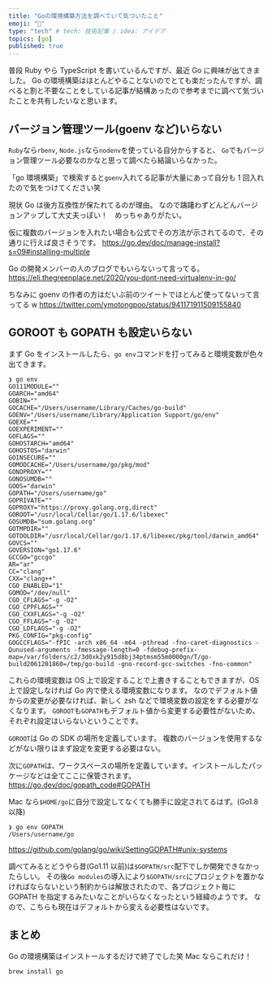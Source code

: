 ```yaml
---
title: "Goの環境構築方法を調べていて気づいたこと"
emoji: "🐷"
type: "tech" # tech: 技術記事 / idea: アイデア
topics: [go]
published: true
---
```


普段 Ruby やら TypeScript を書いているんですが、最近 Go に興味が出てきました。
Go の環境構築はほとんどやることないのでとても楽だったんですが、調べると割と不要なことをしている記事が結構あったので参考までに調べて気づいたことを共有したいなと思います。

## バージョン管理ツール(goenv など)いらない

`Ruby`なら`rbenv`, `Node.js`なら`nodenv`を使っている自分からすると、
`Go`でもバージョン管理ツール必要なのかなと思って調べたら結論いらなかった。

「go 環境構築」で検索すると`goenv`入れてる記事が大量にあって自分も 1 回入れたので気をつけてください笑

現状 Go は後方互換性が保たれてるのが理由。
なので躊躇わずどんどんバージョンアップして大丈夫っぽい！　めっちゃありがたい。

仮に複数のバージョンを入れたい場合も公式でその方法が示されてるので、その通りに行えば良さそうです。
https://go.dev/doc/manage-install?s=09#installing-multiple

Go の開発メンバーの人のブログでもいらないって言ってる。
https://eli.thegreenplace.net/2020/you-dont-need-virtualenv-in-go/

ちなみに goenv の作者の方はだいぶ前のツイートでほとんど使ってないって言ってる w
https://twitter.com/ymotongpoo/status/941171911509155840

## GOROOT も GOPATH も設定いらない

まず Go をインストールしたら、`go env`コマンドを打ってみると環境変数が色々出てきます。

```
❯ go env
GO111MODULE=""
GOARCH="amd64"
GOBIN=""
GOCACHE="/Users/username/Library/Caches/go-build"
GOENV="/Users/username/Library/Application Support/go/env"
GOEXE=""
GOEXPERIMENT=""
GOFLAGS=""
GOHOSTARCH="amd64"
GOHOSTOS="darwin"
GOINSECURE=""
GOMODCACHE="/Users/username/go/pkg/mod"
GONOPROXY=""
GONOSUMDB=""
GOOS="darwin"
GOPATH="/Users/username/go"
GOPRIVATE=""
GOPROXY="https://proxy.golang.org,direct"
GOROOT="/usr/local/Cellar/go/1.17.6/libexec"
GOSUMDB="sum.golang.org"
GOTMPDIR=""
GOTOOLDIR="/usr/local/Cellar/go/1.17.6/libexec/pkg/tool/darwin_amd64"
GOVCS=""
GOVERSION="go1.17.6"
GCCGO="gccgo"
AR="ar"
CC="clang"
CXX="clang++"
CGO_ENABLED="1"
GOMOD="/dev/null"
CGO_CFLAGS="-g -O2"
CGO_CPPFLAGS=""
CGO_CXXFLAGS="-g -O2"
CGO_FFLAGS="-g -O2"
CGO_LDFLAGS="-g -O2"
PKG_CONFIG="pkg-config"
GOGCCFLAGS="-fPIC -arch x86_64 -m64 -pthread -fno-caret-diagnostics -Qunused-arguments -fmessage-length=0 -fdebug-prefix-map=/var/folders/c2/3d0xk2y915d8bj34ptmsm55m0000gn/T/go-build2061201860=/tmp/go-build -gno-record-gcc-switches -fno-common"
```

これらの環境変数は OS 上で設定することで上書きすることもできますが、OS 上で設定しなければ Go 内で使える環境変数になります。
なのでデフォルト値からの変更が必要なければ、新しく zsh などで環境変数の設定をする必要がなくなります。
`GOROOT`も`GOPATH`もデフォルト値から変更する必要性がないため、それぞれ設定はいらないということです。

`GOROOT`は Go の SDK の場所を定義しています。
複数のバージョンを使用するなどがない限りはまず設定を変更する必要はない。

次に`GOPATH`は、ワークスペースの場所を定義しています。インストールしたパッケージなどは全てここに保管されます。
https://go.dev/doc/gopath_code#GOPATH

Mac なら`$HOME/go`に自分で設定してなくても勝手に設定されてるはず。(Go1.8 以降)

```
❯ go env GOPATH
/Users/username/go
```

https://github.com/golang/go/wiki/SettingGOPATH#unix-systems

調べてみるとどうやら昔(Go1.11 以前)は`$GOPATH/src`配下でしか開発できなかったらしい。
その後`Go modules`の導入により`$GOPATH/src`にプロジェクトを置かなければならないという制約からは解放されたので、各プロジェクト毎に GOPATH を指定するみたいなことがいらなくなったという経緯のようです。
なので、こちらも現在はデフォルトから変える必要性はないです。

## まとめ

Go の環境構築はインストールするだけで終了でした笑
Mac ならこれだけ！

```
brew install go
```
